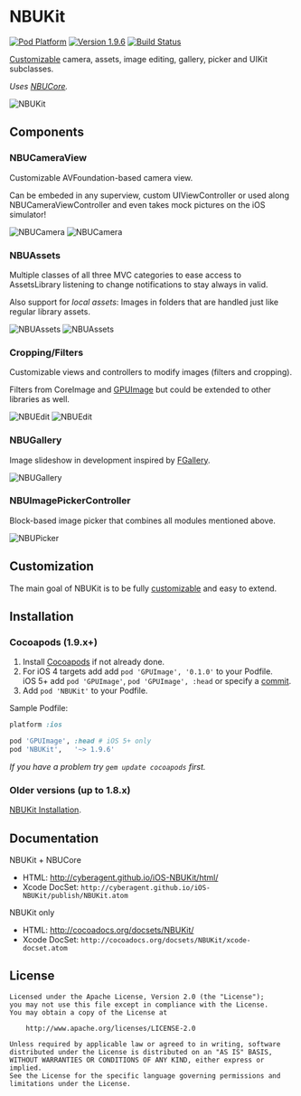 NBUKit
======

[![Pod Platform](https://cocoapod-badges.herokuapp.com/p/NBUKit/badge.svg)](http://cocoadocs.org/docsets/NBUKit/)
[![Version 1.9.6](https://cocoapod-badges.herokuapp.com/v/NBUKit/badge.png)](http://cocoadocs.org/docsets/NBUKit/)
[![Build Status](https://travis-ci.org/CyberAgent/iOS-NBUKit.png?branch=master)](https://travis-ci.org/CyberAgent/iOS-NBUKit)

[Customizable](https://github.com/CyberAgent/iOS-NBUKit/wiki/NBUKit-Customization) camera, assets,
image editing, gallery, picker and UIKit subclasses.

_Uses [NBUCore](https://github.com/CyberAgent/iOS-NBUCore)._

![NBUKit](https://raw.github.com/wiki/CyberAgent/iOS-NBUKit/images/NBUKit.png)

Components
----------

### NBUCameraView

Customizable AVFoundation-based camera view.

Can be embeded in any superview, custom UIViewController or used along NBUCameraViewController and even takes
mock pictures on the iOS simulator!

![NBUCamera](https://raw.github.com/wiki/CyberAgent/iOS-NBUKit/Camera1.png)
![NBUCamera](https://raw.github.com/wiki/CyberAgent/iOS-NBUKit/Camera2.png)

### NBUAssets

Multiple classes of all three MVC categories to ease access to AssetsLibrary listening to
change notifications to stay always in valid.

Also support for _local assets_: Images in folders that are handled just like regular library assets.

![NBUAssets](https://raw.github.com/wiki/CyberAgent/iOS-NBUKit/Assets1.png)
![NBUAssets](https://raw.github.com/wiki/CyberAgent/iOS-NBUKit/Assets2.png)

### Cropping/Filters

Customizable views and controllers to modify images (filters and cropping).

Filters from CoreImage and [GPUImage](https://github.com/BradLarson/GPUImage) but could be extended to
other libraries as well.

![NBUEdit](https://raw.github.com/wiki/CyberAgent/iOS-NBUKit/Edit2.png)
![NBUEdit](https://raw.github.com/wiki/CyberAgent/iOS-NBUKit/Edit3.png)

### NBUGallery

Image slideshow in development inspired by [FGallery](https://github.com/gdavis/FGallery-iPhone).

![NBUGallery](https://raw.github.com/wiki/CyberAgent/iOS-NBUKit/Gallery1.png)

### NBUImagePickerController

Block-based image picker that combines all modules mentioned above.

![NBUPicker](https://raw.github.com/wiki/CyberAgent/iOS-NBUKit/Picker1.png)

Customization
-------------

The main goal of NBUKit is to be fully [customizable](https://github.com/CyberAgent/iOS-NBUKit/wiki/NBUKit-Customization) and easy to extend.

Installation
------------

### Cocoapods (1.9.x+)

1. Install [Cocoapods](http://cocoapods.org) if not already done.
2. For iOS 4 targets add add `pod 'GPUImage', '0.1.0'` to your Podfile.  
iOS 5+ add `pod 'GPUImage'`, `pod 'GPUImage', :head` or specify a [commit](http://docs.cocoapods.org/podfile.html#pod).
3. Add `pod 'NBUKit'` to your Podfile.

Sample Podfile:

```ruby
platform :ios

pod 'GPUImage', :head # iOS 5+ only
pod 'NBUKit',   '~> 1.9.6'
```

_If you have a problem try `gem update cocoapods` first._

### Older versions (up to 1.8.x)

[NBUKit Installation](https://github.com/CyberAgent/iOS-NBUKit/wiki/NBUKit-Installation).

Documentation
-------------

NBUKit + NBUCore 

* HTML: http://cyberagent.github.io/iOS-NBUKit/html/
* Xcode DocSet: `http://cyberagent.github.io/iOS-NBUKit/publish/NBUKit.atom`

NBUKit only

* HTML: http://cocoadocs.org/docsets/NBUKit/
* Xcode DocSet: `http://cocoadocs.org/docsets/NBUKit/xcode-docset.atom`

License
-------

    Licensed under the Apache License, Version 2.0 (the "License");
    you may not use this file except in compliance with the License. 
    You may obtain a copy of the License at

        http://www.apache.org/licenses/LICENSE-2.0

    Unless required by applicable law or agreed to in writing, software
    distributed under the License is distributed on an "AS IS" BASIS,
    WITHOUT WARRANTIES OR CONDITIONS OF ANY KIND, either express or implied.
    See the License for the specific language governing permissions and
    limitations under the License.

